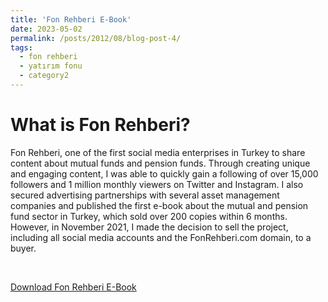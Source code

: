 ```yaml
---
title: 'Fon Rehberi E-Book'
date: 2023-05-02
permalink: /posts/2012/08/blog-post-4/
tags:
  - fon rehberi
  - yatırım fonu
  - category2
---
```




What is Fon Rehberi?
======

Fon Rehberi, one of the first social media enterprises in Turkey to share content about mutual funds and pension funds. Through creating unique and engaging content, I was able to quickly gain a following of over 15,000 followers and 1 million monthly viewers on Twitter and Instagram. I also secured advertising partnerships with several asset management companies and published the first e-book about the mutual and pension fund sector in Turkey, which sold over 200 copies within 6 months. However, in November 2021, I made the decision to sell the project, including all social media accounts and the FonRehberi.com domain, to a buyer.

<br>

<a href="https://github.com/alihanucar/alihanucar.github.io/tree/master/files/ebook.pdf" download>Download Fon Rehberi E-Book</a>



<br>